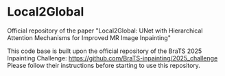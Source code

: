 # Local2Global
Official repository of  the paper "Local2Global: UNet with Hierarchical Attention Mechanisms for Improved MR Image Inpainting" 

This code base is built upon the official repository of the BraTS 2025 Inpainting Challenge: https://github.com/BraTS-inpainting/2025_challenge
Please follow their instructions before starting to use this repository.
